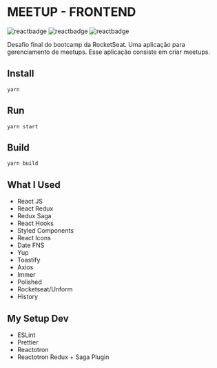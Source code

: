 # MEETUP - FRONTEND

![reactbadge](https://img.shields.io/badge/16.9.0-React-blue?style=flat-square&logo=react)
![reactbadge](https://img.shields.io/badge/1.38.0-version-orange?style=flat-square&logo=visual-studio-code)
![reactbadge](https://img.shields.io/badge/1.17.3-version-red?style=flat-square&logo=yarn)

Desafio final do bootcamp da RocketSeat. Uma aplicação para gerenciamento de meetups. Esse aplicação consiste em criar meetups.

## Install

	yarn

## Run

	yarn start

## Build

	yarn build

## What I Used

- React JS
- React Redux
- Redux Saga
- React Hooks
- Styled Components
- React Icons
- Date FNS
- Yup
- Toastify
- Axios
- Immer
- Polished
- Rocketseat/Unform
- History

## My Setup Dev

- ESLint
- Prettier
- Reactotron
- Reactotron Redux + Saga Plugin
